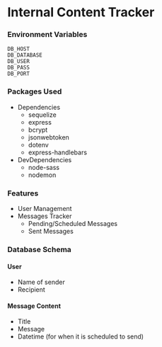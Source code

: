# Internal Content Tracker

### Environment Variables

```
DB_HOST
DB_DATABASE
DB_USER
DB_PASS
DB_PORT
```

### Packages Used
- Dependencies
  - sequelize
  - express
  - bcrypt
  - jsonwebtoken
  - dotenv
  - express-handlebars
- DevDependencies
  - node-sass
  - nodemon

### Features
- User Management
- Messages Tracker 
  - Pending/Scheduled Messages
  - Sent Messages

### Database Schema

#### User 
- Name of sender
- Recipient

#### Message Content
- Title
- Message
- Datetime (for when it is scheduled to send)
